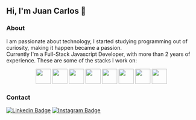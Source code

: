 ## Hi, I'm Juan Carlos 🚀

### About 

I am passionate about technology, I started studying programming out of curiosity, making it happen became a passion.  
Currently I'm a Full-Stack Javascript Developer, with more than 2 years of experience. These are some of the stacks I work on:

<div align="center">
 <img width="40" height="40" src="https://cdn.jsdelivr.net/gh/devicons/devicon/icons/typescript/typescript-original.svg" />
 <img width="40" height="40" src="https://cdn.jsdelivr.net/gh/devicons/devicon/icons/adonisjs/adonisjs-original.svg" />
 <img width="40" height="40" src="https://cdn.jsdelivr.net/gh/devicons/devicon/icons/nestjs/nestjs-plain.svg" />
 <img width="40" height="40" src="https://cdn.jsdelivr.net/gh/devicons/devicon/icons/graphql/graphql-plain.svg" />
 <img width="40" height="40" src="https://cdn.jsdelivr.net/gh/devicons/devicon/icons/react/react-original.svg" />
 <img width="40" height="40" src="https://cdn.jsdelivr.net/gh/devicons/devicon/icons/nextjs/nextjs-original.svg" />
 <img width="40" height="40" src="https://cdn.jsdelivr.net/gh/devicons/devicon/icons/docker/docker-plain.svg" />
 <img width="40" height="40" src="https://cdn.jsdelivr.net/gh/devicons/devicon/icons/express/express-original-wordmark.svg" />
</div> 
  
### Contact 

[![Linkedin Badge](https://img.shields.io/badge/-LinkedIn-0e76a8?style=flat-square&logo=Linkedin&logoColor=white)](https://www.linkedin.com/in/juan-carlos-benvive-serrano-529615195/)
[![Instagram Badge](https://img.shields.io/badge/-Instagram-e4405f?style=flat-square&logo=Instagram&logoColor=white)](https://www.instagram.com/_juancarlosbs/)
